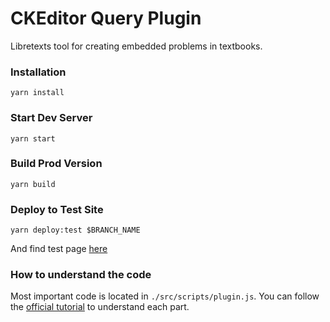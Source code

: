 # CKEditor Query Plugin

Libretexts tool for creating embedded problems in textbooks.

### Installation

```
yarn install
```

### Start Dev Server

```
yarn start
```

### Build Prod Version

```
yarn build
```

### Deploy to Test Site

```
yarn deploy:test $BRANCH_NAME
```

And find test page [here](https://query.libretexts.org/Development/Query_Plugin_Demo)

### How to understand the code

Most important code is located in `./src/scripts/plugin.js`. You can follow the [official tutorial](https://ckeditor.com/docs/ckeditor4/latest/guide/plugin_sdk_sample_1.html) to understand each part.

